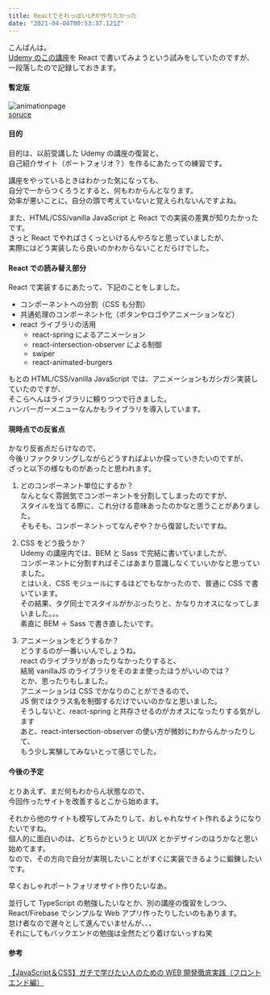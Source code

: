 ```yaml
---
title: ReactでそれっぽいLPが作りたかった
date: "2021-04-04T00:53:37.121Z"
---
```


こんばんは。  
[Udemy のこの講座](https://www.udemy.com/course/front-dev-tutorial/)を React で書いてみようという試みをしていたのですが、  
一段落したので記録しておきます。

#### 暫定版

![animationpage](./animationpage.gif)  
[soruce](https://github.com/tsuka-ryu/delfruit)

#### 目的

目的は、以前受講した Udemy の講座の復習と、  
自己紹介サイト（ポートフォリオ？）を作るにあたっての練習です。

講座をやっているときはわかった気になっても、  
自分で一からつくろうとすると、何もわからんとなります。  
効率が悪いことに、自分の頭で考えていないと覚えられないんですよね。

また、HTML/CSS/vanilla JavaScript と React での実装の差異が知りたかったです。  
きっと React でやればさくっといけるんやろなと思っていましたが、  
実際にはどう実装したら良いのかわからないことだらけでした。

#### React での読み替え部分

React で実装するにあたって、下記のことをしました。

- コンポーネントへの分割（CSS も分割）
- 共通処理のコンポーネント化（ボタンやロゴやアニメーションなど）
- react ライブラリの活用
  - react-spring によるアニメーション
  - react-intersection-observer による制御
  - swiper
  - react-animated-burgers

もとの HTML/CSS/vanilla JavaScript では、アニメーションもガシガシ実装していたのですが、  
そこらへんはライブラリに頼りつつで行きました。  
ハンバーガーメニューなんかもライブラリを導入しています。

#### 現時点での反省点

かなり反省点だらけなので、  
今後リファクタリングしながらどうすればよいか探っていきたいのですが、  
ざっと以下の様なものがあったと思われます。

1. どのコンポーネント単位にするか？  
   なんとなく雰囲気でコンポーネントを分割してしまったのですが、  
   スタイルを当てる際に、これ分ける意味あったのかなと思うことがありました。  
   そもそも、コンポーネントってなんぞや？から復習したいですね。

2. CSS をどう扱うか？  
   Udemy の講座内では、BEM と Sass で完結に書いていましたが、  
   コンポーネントに分割すればそこはあまり意識しなくていいかなと思っていました。  
   とはいえ、CSS モジュールにするほどでもなかったので、普通に CSS で書いています。  
   その結果、タグ同士でスタイルがかぶったりと、かなりカオスになってしまいました。。。  
   素直に BEM ＋ Sass で書き直したいです。

3. アニメーションをどうするか？  
   どうするのが一番いいんでしょうね。  
   react のライブラリがあったりなかったりすると、  
   結局 vanillaJS のライブラリをそのまま使ったほうがいいのでは？  
   とか、思ったりもしました。  
   アニメーションは CSS でかなりのことができるので、  
   JS 側ではクラス名を制御するだけでいいのかなと思いました。  
   そうしないと、react-spring と共存させるのがカオスになったりする気がします  
   あと、react-intersection-observer の使い方が微妙にわからんかったりして、  
   もう少し実験してみないとって感じでした。

#### 今後の予定

とりあえず、まだ何もわからん状態なので、  
今回作ったサイトを改善するとこから始めます。

それから他のサイトも模写してみたりして、おしゃれなサイト作れるようになりたいですね。  
個人的に面白いのは、どちらかというと UI/UX とかデザインのほうかなと思い始めてます。  
なので、その方向で自分が実現したいことがすぐに実装できるように鍛錬したいです。

早くおしゃれポートフォリオサイト作りたいなあ。

並行して TypeScript の勉強したいなとか、別の講座の復習をしつつ、  
React/Firebase でシンプルな Web アプリ作ったりしたいのもあります。  
怠け者なので遅々として進んでいませんが、、、  
それにしてもバックエンドの勉強は全然たどり着けないっすね笑

#### 参考

[【JavaScript＆CSS】ガチで学びたい人のための WEB 開発徹底実践（フロントエンド編）](https://www.udemy.com/course/front-dev-tutorial/)

